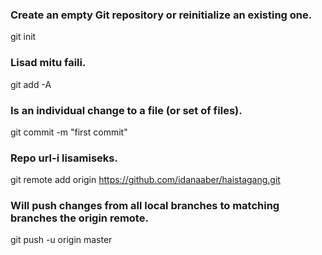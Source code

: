 ### Create an empty Git repository or reinitialize an existing one.
git init 

### Lisad mitu faili.
git add -A

### Is an individual change to a file (or set of files).
git commit -m "first commit"

### Repo url-i lisamiseks.
git remote add origin https://github.com/idanaaber/haistagang.git

### Will push changes from all local branches to matching branches the origin remote.
git push -u origin master